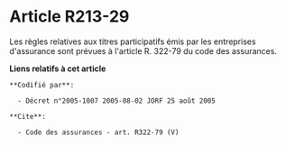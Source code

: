 # Article R213-29

Les règles relatives aux titres participatifs émis par les entreprises d'assurance sont prévues à l'article R. 322-79 du code
des assurances.

**Liens relatifs à cet article**

	**Codifié par**:

	  - Décret n°2005-1007 2005-08-02 JORF 25 août 2005

	**Cite**:

	  - Code des assurances - art. R322-79 (V)
